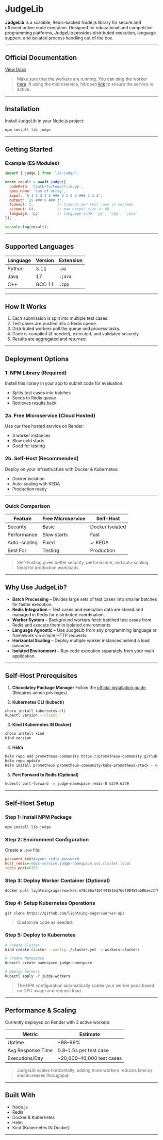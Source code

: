 
# JudgeLib

**JudgeLib** is a scalable, Redis-backed Node.js library for secure and efficient online code execution. Designed for educational and competitive programming platforms, JudgeLib provides distributed execution, language support, and isolated process handling out of the box.

---

## Official Documentation

[View Docs](https://judge-lib-mg91.vercel.app/)

> Make sure that the workers are running. You can ping the worker [here](https://judge-lib-mg91.vercel.app/npm).
> If using the microservice, hit/open [link](https://judge-microser.onrender.com) to ensure the service is active.

---

## Installation

Install JudgeLib in your Node.js project:

```bash
npm install lib-judge
```

---

## Getting Started

### Example (ES Modules)

```js
import { judge } from 'lib-judge';

const result = await judge({
  codePath: '/path/to/temp/file.py',
  ques_name: 'sum of array',
  input: '5 1 2 3 4 5 ### 3 1 2 3 ### 2 1 2',
  output: '15 ### 6 ### 3',
  timeout: 2,           // timeout per test case in seconds
  sizeout: 64,          // max output size in KB
  language: 'py'        // language code: 'py', 'cpp', 'java'
});

console.log(result);
```

---

## Supported Languages

| Language | Version | Extension |
| -------- | ------- | --------- |
| Python   | 3.11    | `.py`     |
| Java     | 17      | `.java`   |
| C++      | GCC 11  | `.cpp`    |

---

## How It Works

1. Each submission is split into multiple test cases.
2. Test cases are pushed into a Redis queue.
3. Distributed workers poll the queue and process tasks.
4. Code is compiled (if needed), executed, and validated securely.
5. Results are aggregated and returned.

---

## Deployment Options

### 1. NPM Library (Required)

Install this library in your app to submit code for evaluation.

* Splits test cases into batches
* Sends to Redis queue
* Retrieves results back

### 2a. Free Microservice (Cloud Hosted)

Use our free hosted service on Render:

* 3 worker instances
* Slow cold starts
* Good for testing

### 2b. Self-Host (Recommended)

Deploy on your infrastructure with Docker & Kubernetes:

* Docker isolation
* Auto-scaling with KEDA
* Production ready

---

### Quick Comparison

| Feature      | Free Microservice | Self-Host       |
| ------------ | ----------------- | --------------- |
| Security     | Basic             | Docker Isolated |
| Performance  | Slow starts       | Fast            |
| Auto-scaling | Fixed             | ✓ KEDA          |
| Best For     | Testing           | Production      |

> Self-hosting gives better security, performance, and auto-scaling. Ideal for production workloads.

---

## Why Use JudgeLib?

* **Batch Processing** – Divides large sets of test cases into smaller batches for faster execution.
* **Redis Integration** – Test cases and execution data are stored and managed in Redis for distributed coordination.
* **Worker System** – Background workers fetch batched test cases from Redis and execute them in isolated environments.
* **Language Agnostic** – Use JudgeLib from any programming language or framework via simple HTTP requests.
* **Horizontal Scaling** – Deploy multiple worker instances behind a load balancer.
* **Isolated Environment** – Run code execution separately from your main application.

---

## Self-Host Prerequisites

1. **Chocolatey Package Manager**
   Follow the [official installation guide](https://chocolatey.org/install). (Requires admin privileges)

2. **Kubernetes CLI (kubectl)**

```bash
choco install kubernetes-cli
kubectl version --client
```

3. **Kind (Kubernetes IN Docker)**

```bash
choco install kind
kind version
```

4. **Helm**

```bash
helm repo add prometheus-community https://prometheus-community.github.io/helm-charts
helm repo update
helm install prometheus prometheus-community/kube-prometheus-stack --namespace monitoring --create-namespace
```

5. **Port Forward to Redis (Optional)**

```bash
kubectl port-forward -n judge-namespace redis-0 6379:6379
```

---

## Self-Host Setup

### Step 1: Install NPM Package

```bash
npm install lib-judge
```

### Step 2: Environment Configuration

Create a `.env` file:

```ini
password_redis=your_redis_password
host_redis=redis-service.judge-namespace.svc.cluster.local
redis_port=6379
```

### Step 3: Deploy Worker Container (Optional)

```bash
docker pull lightningsagar/worker:e78c86a716f441816d766f08459ab86ae32f9717
```

### Step 4: Setup Kubernetes Operations

```bash
git clone https://github.com/lightning-sagar/worker-ops
```

> Customize code as needed.

### Step 5: Deploy to Kubernetes

```bash
# Create Cluster
kind create cluster --config ./cluster.yml -n workers-clusters

# Create Namespace
kubectl create namespace judge-namespace

# Deploy Workers
kubectl apply -f judge-workers
```

> The HPA configuration automatically scales your worker pods based on CPU usage and request load.

---

## Performance & Scaling

Currently deployed on Render with 3 active workers:

| Metric            | Estimate                  |
| ----------------- | ------------------------- |
| Uptime            | ~98–99%                   |
| Avg Response Time | 0.8–1.5s per test case    |
| Executions/Day    | ~20,000–40,000 test cases |

> JudgeLib scales horizontally; adding more workers reduces latency and increases throughput.

---

## Built With

* Node.js
* Redis
* Docker & Kubernetes
* Helm
* Kind (Kubernetes IN Docker)

---

